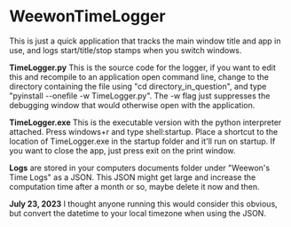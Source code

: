 # WeewonTimeLogger
This is just a quick application that tracks the main window title and app in use, and logs start/title/stop stamps when you switch windows.

**TimeLogger.py**
  This is the source code for the logger, if you want to edit this and recompile to an application open command line, change to the directory containing the file using "cd directory_in_question", and type "pyinstall --onefile -w TimeLogger.py".  The -w flag just suppresses the debugging window that would otherwise open with the application.

**TimeLogger.exe**
  This is the executable version with the python interpreter attached.  Press windows+r and type shell:startup.  Place a shortcut to the location of TimeLogger.exe in the startup folder and it'll run on startup.  If you want to close the app, just press exit on the print window.

**Logs** are stored in your computers documents folder under "Weewon's Time Logs" as a JSON.  This JSON might get large and increase the computation time after a month or so, maybe delete it now and then.

**July 23, 2023**  I thought anyone running this would consider this obvious, but convert the datetime to your local timezone when using the JSON.
